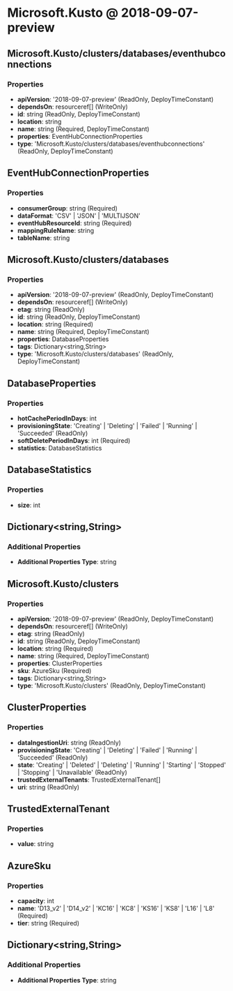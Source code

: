 # Microsoft.Kusto @ 2018-09-07-preview

## Microsoft.Kusto/clusters/databases/eventhubconnections
### Properties
* **apiVersion**: '2018-09-07-preview' (ReadOnly, DeployTimeConstant)
* **dependsOn**: resourceref[] (WriteOnly)
* **id**: string (ReadOnly, DeployTimeConstant)
* **location**: string
* **name**: string (Required, DeployTimeConstant)
* **properties**: EventHubConnectionProperties
* **type**: 'Microsoft.Kusto/clusters/databases/eventhubconnections' (ReadOnly, DeployTimeConstant)

## EventHubConnectionProperties
### Properties
* **consumerGroup**: string (Required)
* **dataFormat**: 'CSV' | 'JSON' | 'MULTIJSON'
* **eventHubResourceId**: string (Required)
* **mappingRuleName**: string
* **tableName**: string

## Microsoft.Kusto/clusters/databases
### Properties
* **apiVersion**: '2018-09-07-preview' (ReadOnly, DeployTimeConstant)
* **dependsOn**: resourceref[] (WriteOnly)
* **etag**: string (ReadOnly)
* **id**: string (ReadOnly, DeployTimeConstant)
* **location**: string (Required)
* **name**: string (Required, DeployTimeConstant)
* **properties**: DatabaseProperties
* **tags**: Dictionary<string,String>
* **type**: 'Microsoft.Kusto/clusters/databases' (ReadOnly, DeployTimeConstant)

## DatabaseProperties
### Properties
* **hotCachePeriodInDays**: int
* **provisioningState**: 'Creating' | 'Deleting' | 'Failed' | 'Running' | 'Succeeded' (ReadOnly)
* **softDeletePeriodInDays**: int (Required)
* **statistics**: DatabaseStatistics

## DatabaseStatistics
### Properties
* **size**: int

## Dictionary<string,String>
### Additional Properties
* **Additional Properties Type**: string

## Microsoft.Kusto/clusters
### Properties
* **apiVersion**: '2018-09-07-preview' (ReadOnly, DeployTimeConstant)
* **dependsOn**: resourceref[] (WriteOnly)
* **etag**: string (ReadOnly)
* **id**: string (ReadOnly, DeployTimeConstant)
* **location**: string (Required)
* **name**: string (Required, DeployTimeConstant)
* **properties**: ClusterProperties
* **sku**: AzureSku (Required)
* **tags**: Dictionary<string,String>
* **type**: 'Microsoft.Kusto/clusters' (ReadOnly, DeployTimeConstant)

## ClusterProperties
### Properties
* **dataIngestionUri**: string (ReadOnly)
* **provisioningState**: 'Creating' | 'Deleting' | 'Failed' | 'Running' | 'Succeeded' (ReadOnly)
* **state**: 'Creating' | 'Deleted' | 'Deleting' | 'Running' | 'Starting' | 'Stopped' | 'Stopping' | 'Unavailable' (ReadOnly)
* **trustedExternalTenants**: TrustedExternalTenant[]
* **uri**: string (ReadOnly)

## TrustedExternalTenant
### Properties
* **value**: string

## AzureSku
### Properties
* **capacity**: int
* **name**: 'D13_v2' | 'D14_v2' | 'KC16' | 'KC8' | 'KS16' | 'KS8' | 'L16' | 'L8' (Required)
* **tier**: string (Required)

## Dictionary<string,String>
### Additional Properties
* **Additional Properties Type**: string

